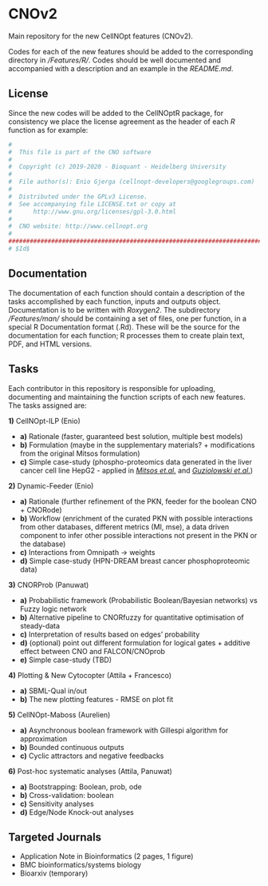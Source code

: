 # CNOv2

Main repository for the new CellNOpt features (CNOv2).

Codes for each of the new features should be added to the corresponding directory in */Features/R/*. Codes should be well documented and accompanied with a description and an example in the *README.md*.

## License

Since the new codes will be added to the CellNOptR package, for consistency we place the license agreement as the header of each *R* function as for example:

```R
#
#  This file is part of the CNO software
#
#  Copyright (c) 2019-2020 - Bioquant - Heidelberg University
#
#  File author(s): Enio Gjerga (cellnopt-developers@googlegroups.com)
#
#  Distributed under the GPLv3 License.
#  See accompanying file LICENSE.txt or copy at
#      http://www.gnu.org/licenses/gpl-3.0.html
#
#  CNO website: http://www.cellnopt.org
#
##############################################################################
# $Id$
```

## Documentation

The documentation of each function should contain a description of the tasks accomplished by each function, inputs and outputs object. Documentation is to be written with *Roxygen2*. The subdirectory */Features/man/* should be containing a set of files, one per function, in a special R Documentation format (.Rd). These will be the source for the documentation for each function; R processes them to create plain text, PDF, and HTML versions.

## Tasks

Each contributor in this repository is responsible for uploading, documenting and maintaining the function scripts of each new features. The tasks assigned are:

**1)** CellNOpt-ILP (Enio)
* **a)** Rationale (faster, guaranteed best solution, multiple best models)
* **b)** Formulation (maybe in the supplementary materials? + modifications from the original Mitsos formulation)
* **c)** Simple case-study (phospho-proteomics data generated in the liver cancer cell line HepG2 - applied in [*Mitsos et.al.*](https://journals.plos.org/ploscompbiol/article?id=10.1371/journal.pcbi.1000591) and [*Guziolowski et.al.*](https://www.ncbi.nlm.nih.gov/pmc/articles/PMC3753570/))

**2)** Dynamic-Feeder (Enio)
* **a)** Rationale (further refinement of the PKN, feeder for the boolean CNO + CNORode)
* **b)** Workflow (enrichment of the curated PKN with possible interactions from other databases, different metrics (MI, mse), a data driven component to infer other possible interactions not present in the PKN or the database)
* **c)** Interactions from Omnipath → weights
* **d)** Simple case-study (HPN-DREAM breast cancer phosphoproteomic data)

**3)** CNORProb (Panuwat)
* **a)** Probabilistic framework (Probabilistic Boolean/Bayesian networks) vs Fuzzy logic network
* **b)** Alternative pipeline to CNORfuzzy for quantitative optimisation of steady-data 
* **c)** Interpretation of results based on edges’ probability
* **d)** (optional) point out different formulation for logical gates + additive effect between CNO and FALCON/CNOprob
* **e)** Simple case-study (TBD)

**4)** Plotting & New Cytocopter (Attila + Francesco)
* **a)** SBML-Qual in/out
* **b)** The new plotting features - RMSE on plot fit 

**5)** CellNOpt-Maboss (Aurelien)
* **a)** Asynchronous boolean framework with Gillespi algorithm for approximation
* **b)** Bounded continuous outputs 
* **c)** Cyclic attractors and negative feedbacks

**6)** Post-hoc systematic analyses (Attila, Panuwat)
* **a)** Bootstrapping: Boolean, prob, ode
* **b)** Cross-validation: boolean
* **c)** Sensitivity analyses
* **d)** Edge/Node Knock-out analyses

## Targeted Journals

* Application Note in Bioinformatics (2 pages, 1 figure)
* BMC bioinformatics/systems biology
* Bioarxiv (temporary)
